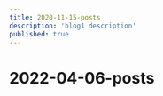 ```yaml
---
title: 2020-11-15-posts
description: 'blog1 description'
published: true
---
```


# 2022-04-06-posts
